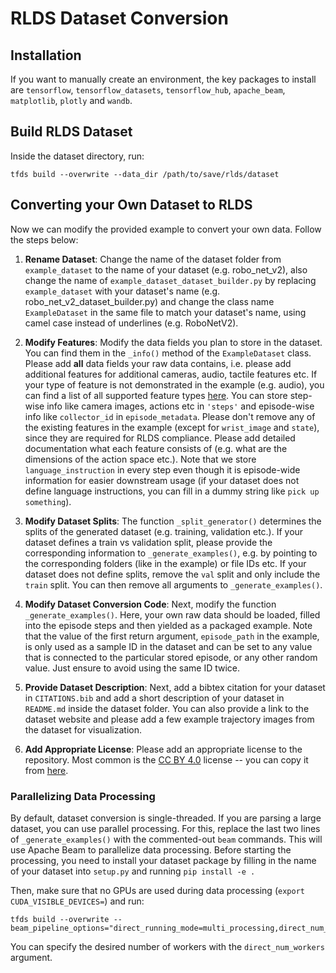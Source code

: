 # RLDS Dataset Conversion

## Installation

If you want to manually create an environment, the key packages to install are `tensorflow`, 
`tensorflow_datasets`, `tensorflow_hub`, `apache_beam`, `matplotlib`, `plotly` and `wandb`.

## Build RLDS Dataset

Inside the dataset directory, run:
```
tfds build --overwrite --data_dir /path/to/save/rlds/dataset
```

## Converting your Own Dataset to RLDS

Now we can modify the provided example to convert your own data. Follow the steps below:

1. **Rename Dataset**: Change the name of the dataset folder from `example_dataset` to the name of your dataset (e.g. robo_net_v2), 
also change the name of `example_dataset_dataset_builder.py` by replacing `example_dataset` with your dataset's name (e.g. robo_net_v2_dataset_builder.py)
and change the class name `ExampleDataset` in the same file to match your dataset's name, using camel case instead of underlines (e.g. RoboNetV2).

2. **Modify Features**: Modify the data fields you plan to store in the dataset. You can find them in the `_info()` method
of the `ExampleDataset` class. Please add **all** data fields your raw data contains, i.e. please add additional features for 
additional cameras, audio, tactile features etc. If your type of feature is not demonstrated in the example (e.g. audio),
you can find a list of all supported feature types [here](https://www.tensorflow.org/datasets/api_docs/python/tfds/features?hl=en#classes).
You can store step-wise info like camera images, actions etc in `'steps'` and episode-wise info like `collector_id` in `episode_metadata`.
Please don't remove any of the existing features in the example (except for `wrist_image` and `state`), since they are required for RLDS compliance.
Please add detailed documentation what each feature consists of (e.g. what are the dimensions of the action space etc.).
Note that we store `language_instruction` in every step even though it is episode-wide information for easier downstream usage (if your dataset
does not define language instructions, you can fill in a dummy string like `pick up something`).

3. **Modify Dataset Splits**: The function `_split_generator()` determines the splits of the generated dataset (e.g. training, validation etc.).
If your dataset defines a train vs validation split, please provide the corresponding information to `_generate_examples()`, e.g. 
by pointing to the corresponding folders (like in the example) or file IDs etc. If your dataset does not define splits,
remove the `val` split and only include the `train` split. You can then remove all arguments to `_generate_examples()`.

4. **Modify Dataset Conversion Code**: Next, modify the function `_generate_examples()`. Here, your own raw data should be 
loaded, filled into the episode steps and then yielded as a packaged example. Note that the value of the first return argument,
`episode_path` in the example, is only used as a sample ID in the dataset and can be set to any value that is connected to the 
particular stored episode, or any other random value. Just ensure to avoid using the same ID twice.

5. **Provide Dataset Description**: Next, add a bibtex citation for your dataset in `CITATIONS.bib` and add a short description
of your dataset in `README.md` inside the dataset folder. You can also provide a link to the dataset website and please add a
few example trajectory images from the dataset for visualization.

6. **Add Appropriate License**: Please add an appropriate license to the repository. 
Most common is the [CC BY 4.0](https://creativecommons.org/licenses/by/4.0/) license -- 
you can copy it from [here](https://github.com/teamdigitale/licenses/blob/master/CC-BY-4.0).



### Parallelizing Data Processing
By default, dataset conversion is single-threaded. If you are parsing a large dataset, you can use parallel processing.
For this, replace the last two lines of `_generate_examples()` with the commented-out `beam` commands. This will use 
Apache Beam to parallelize data processing. Before starting the processing, you need to install your dataset package 
by filling in the name of your dataset into `setup.py` and running `pip install -e .`

Then, make sure that no GPUs are used during data processing (`export CUDA_VISIBLE_DEVICES=`) and run:
```
tfds build --overwrite --beam_pipeline_options="direct_running_mode=multi_processing,direct_num_workers=10"
```
You can specify the desired number of workers with the `direct_num_workers` argument.
